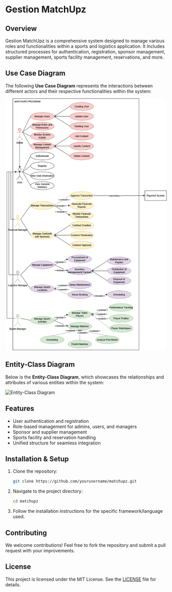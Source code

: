 # Gestion MatchUpz

## Overview
Gestion MatchUpz is a comprehensive system designed to manage various roles and functionalities within a sports and logistics application. It includes structured processes for authentication, registration, sponsor management, supplier management, sports facility management, reservations, and more.

## Use Case Diagram
The following **Use Case Diagram** represents the interactions between different actors and their respective functionalities within the system:

![Use Case Diagram](./usecase.png)

## Entity-Class Diagram
Below is the **Entity-Class Diagram**, which showcases the relationships and attributes of various entities within the system:

![Entity-Class Diagram](./diagrams/entity_class_diagram.png)

## Features
- User authentication and registration
- Role-based management for admins, users, and managers
- Sponsor and supplier management
- Sports facility and reservation handling
- Unified structure for seamless integration

## Installation & Setup
1. Clone the repository:
   ```bash
   git clone https://github.com/yourusername/matchupz.git
   ```
2. Navigate to the project directory:
   ```bash
   cd matchupz
   ```
3. Follow the installation instructions for the specific framework/language used.

## Contributing
We welcome contributions! Feel free to fork the repository and submit a pull request with your improvements.

## License
This project is licensed under the MIT License. See the [LICENSE](./LICENSE) file for details.
